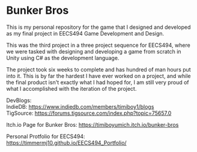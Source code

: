 <h1>Bunker Bros</h1>

This is my personal repository for the game that I designed and developed as my final project in EECS494 Game Development and Design. 

This was the third project in a three project sequence for EECS494, where we were tasked with designing and developing a game from scratch in Unity using C# as the development language.

The project took six weeks to complete and has hundred of man hours put into it. This is by far the hardest I have ever worked on a project, and while the final product isn't exactly what I had hoped for, I am still very proud of what I accomplished with the iteration of the project. 

DevBlogs:
<br/>
IndieDB: https://www.indiedb.com/members/timiboy1/blogs
<br/>
TigSource: https://forums.tigsource.com/index.php?topic=75657.0

Itch.io Page for Bunker Bros:
https://timiboyumich.itch.io/bunker-bros

Personal Protfolio for EECS494:
https://timmermj10.github.io/EECS494_Portfolio/
